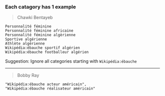 ### Each catagory has 1 example

>Chawki Bentayeb
  ```
Personnalité féminine
Personnalité féminine africaine
Personnalité féminine algèrienne
Sportive algérienne
Athlète algérienne
Wikipédia:ébauche sportif algérien
Wikipédia:ébauche footballeur algérien
 
  ```
Suggestion: Ignore all categories starting with `Wikipédia:ébauche`

***
 >Bobby Ray
  ```
 "Wikipédia:ébauche acteur américain",
 "Wikipédia:ébauche réalisateur américain"
  
  ``` 
